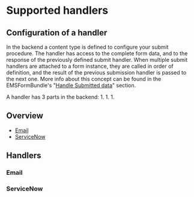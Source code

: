 # Supported handlers

## Configuration of a handler
In the backend a content type is defined to configure your submit procedure. The handler has access to the complete form data, and to the response of the previously defined submit handler. When multiple submit handlers are attached to a form instance, they are called in order of definition, and the result of the previous submission handler is passed to the next one.
More info about this concept can be found in the EMSFormBundle's "[Handle Submitted data](https://github.com/ems-project/EMSFormBundle/blob/master/Resources/doc/handlers.md)" section.

A handler has 3 parts in the backend:
1.
1.
1.

## Overview
* [Email](#email)
* [ServiceNow](#servicenow)

## Handlers

### Email <a name="email"/>

### ServiceNow <a name="servicenow"/>
